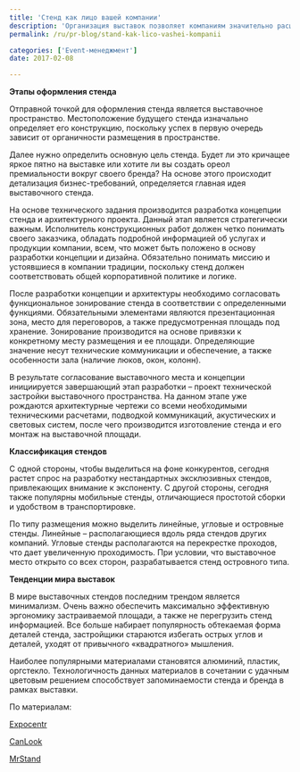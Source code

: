 ```yaml
---
title: 'Стенд как лицо вашей компании'
description: 'Организация выставок позволяет компаниям значительно расширить круг связей, создать благоприятный имидж среди потенциальных клиентов и партнеров. Лицо компании на выставке – ее стенд. Оригинальная и запоминающаяся конструкция обеспечивает узнаваемость бренда. Этапы оформления стенда Отправной точкой для оформления стенда является выставочное пространство. Местоположение'
permalink: /ru/pr-blog/stand-kak-lico-vashei-kompanii

categories: ['Event-менеджмент']
date: 2017-02-08

---
```

<p><strong>Этапы оформления стенда</strong></p>
<p>Отправной точкой для оформления стенда является выставочное пространство. Местоположение будущего стенда изначально определяет его конструкцию, поскольку успех в первую очередь зависит от органичности размещения в пространстве.</p>
<p>Далее нужно определить основную цель стенда. Будет ли это кричащее яркое пятно на выставке или хотите ли вы создать ореол премиальности вокруг своего бренда? На основе этого происходит детализация бизнес-требований, определяется главная идея выставочного стенда.</p>
<p>На основе технического задания производится разработка концепции стенда и архитектурного проекта. Данный этап является стратегически важным. Исполнитель конструкционных работ должен четко понимать своего заказчика, обладать подробной информацией об услугах и продукции компании, всем, что может быть положено в основу разработки концепции и дизайна. Обязательно понимать миссию и устоявшиеся в компании традиции, поскольку стенд должен соответствовать общей корпоративной политике и логике.</p>
<p>После разработки концепции и архитектуры необходимо согласовать функциональное зонирование стенда в соответствии с определенными функциями. Обязательными элементами являются презентационная зона, место для переговоров, а также предусмотренная площадь под хранение. Зонирование производится на основе привязки к конкретному месту размещения и ее площади. Определяющие значение несут технические коммуникации и обеспечение, а также особенности зала (наличие люков, окон, колонн).</p>
<p>В результате согласование выставочного места и концепции инициируется завершающий этап разработки &ndash; проект технической застройки выставочного пространства. На данном этапе уже рождаются архитектурные чертежи со всеми необходимыми техническими расчетами, подводкой коммуникаций, акустических и световых систем, после чего производится изготовление стенда и его монтаж на выставочной площади.</p>
<p><strong>Классификация стендов</strong></p>
<p>С одной стороны, чтобы выделиться на фоне конкурентов, сегодня растет спрос на разработку нестандартных эксклюзивных стендов, привлекающих внимание к экспоненту. С другой стороны, сегодня также популярны мобильные стенды, отличающиеся простотой сборки и удобством в транспортировке.</p>
<p>По типу размещения можно выделить линейные, угловые и островные стенды. Линейные &ndash; располагающиеся вдоль ряда стендов других компаний. Угловые стенды располагаются на перекрестке проходов, что дает увеличенную проходимость. При условии, что выставочное место открыто со всех сторон, разрабатывается стенд островного типа.</p>
<p><strong>Тенденции мира выставок</strong></p>
<p>В мире выставочных стендов последним трендом является минимализм. Очень важно обеспечить максимально эффективную эргономику застраиваемой площади, а также не перегрузить стенд информацией. Все больше набирает популярность обтекаемая форма деталей стенда, застройщики стараются избегать острых углов и деталей, уходят от привычного &laquo;квадратного&raquo; мышления.</p>
<p>Наиболее популярными материалами становятся алюминий, пластик, оргстекло. Технологичность данных материалов в сочетании с удачным цветовым решением способствует запоминаемости стенда и бренда в рамках выставки.</p>
<p>По материалам:</p>
<p><a href="https://www.expocentr.ru/ru/articles-of-exhibitions/vidy-vystavochnyh-stendov/" target="_blank" rel="noopener noreferrer">Expocentr</a></p>
<p><a href="https://www.canlook.ru/articals/122-etapi-razrabotki-vistavochnogo-stenda" target="_blank" rel="noopener noreferrer">CanLook</a></p>
<p><a href="https://www.mrstand.ru/service.html" target="_blank" rel="noopener noreferrer">MrStand</a></p>

